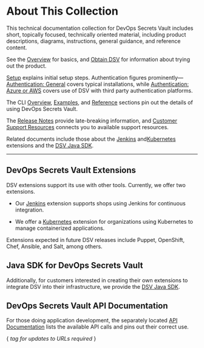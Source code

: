﻿[title]: # (About This Collection)
[tags]: # (,)
[priority]: # (1000)

# About This Collection

This technical documentation collection for DevOps Secrets Vault includes short, topically focused, technically oriented material, including product descriptions, diagrams, instructions, general guidance, and reference content.

See the [Overview](./01-overview/index.htm) for basics, and [Obtain DSV](./02-obtain/index.htm) for information about trying out the product.

[Setup](./03-setup/index.htm) explains initial setup steps. Authentication figures prominently— [Authentication: General](.\04-authent-gen\index.htm) covers typical installations, while [Authentication: Azure or AWS](.\05-authent-azure-aws\index.htm) covers use of DSV with third party authentication platforms.

The CLI [Overview](./06-cli-overview/index.htm), [Examples](./07-cli-examples/index.htm), and [Reference](./08-cli-ref/index.htm) sections pin out the details of using DevOps Secrets Vault.

The [Release Notes](./11-relnotes/index.htm) provide late-breaking information, and [Customer Support Resources](./12-cust-support/index.htm) connects you to available support resources.

Related documents include those about the [Jenkins](..\extensions\jenkins\index.htm) and[Kubernetes](..\extensions\kubernetes\index.htm) extensions and the [DSV Java SDK](..\extensions\dsv-javasdk\index.htm).

---

## DevOps Secrets Vault Extensions

DSV extensions support its use with other tools. Currently, we offer two extensions.

* Our [Jenkins](..\extensions\jenkins\index.htm) extension supports shops using Jenkins for continuous integration.

* We offer a [Kubernetes](..\extensions\kubernetes\index.htm) extension for organizations using Kubernetes to manage containerized applications.

Extensions expected in future DSV releases include Puppet, OpenShift, Chef, Ansible, and Salt, among others.

## Java SDK for DevOps Secrets Vault

Additionally, for customers interested in creating their own extensions to integrate DSV into their infrastructure, we provide the [DSV Java SDK](..\extensions\dsv-javasdk\index.htm).

## DevOps Secrets Vault API Documentation

For those doing application development, the separately located [API Documentation](https://api.secretsvaultcloud.com) lists the available API calls and pins out their correct use.

{ *tag for updates to URLs required* }

